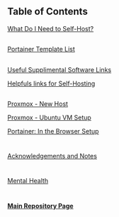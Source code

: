 ## Table of Contents

[What Do I Need to Self-Host?](https://github.com/mycroftwilde/portainer_templates/tree/master/TableOfContents/Intro)

##

[Portainer Template List](https://github.com/mycroftwilde/portainer_templates/tree/master/TemplatesList)

##

[Useful Supplimental Software Links](https://github.com/mycroftwilde/portainer_templates/tree/master/TableOfContents/SoftwareLinks)

[Helpfuls links for Self-Hosting](https://github.com/mycroftwilde/portainer_templates/blob/master/TableOfContents/Links/SelfHosting/README.md)

##

[Proxmox - New Host](https://github.com/mycroftwilde/portainer_templates/tree/master/TableOfContents/Proxmox/NewHost)

[Proxmox - Ubuntu VM Setup](https://github.com/mycroftwilde/portainer_templates/blob/master/TableOfContents/Proxmox/UbuntuVM)

[Portainer: In the Browser Setup](https://github.com/mycroftwilde/portainer_templates/tree/master/TableOfContents/Portainer)

#
[Acknowledgements and Notes](https://github.com/mycroftwilde/portainer_templates/tree/master/TableOfContents/acknowledgements)
#
[Mental Health](https://github.com/mycroftwilde/portainer_templates/tree/master/TableOfContents/MentalHealth)
#
#### [Main Repository Page](https://github.com/mycroftwilde/portainer_templates)
